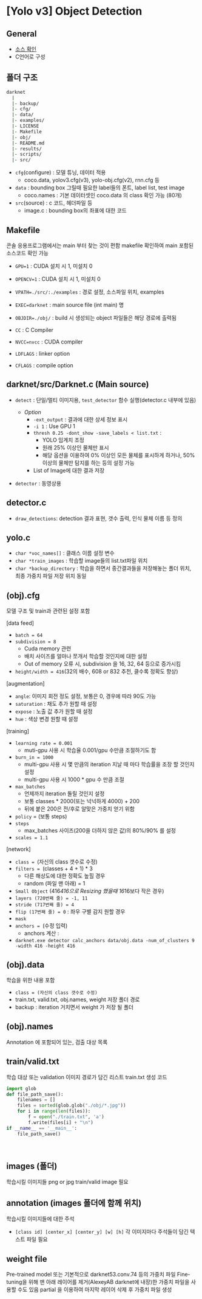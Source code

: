 # [Yolo v3] Object Detection

## General
- [소스 확인](https://github.com/pjreddie/darknet)
- C언어로 구성

## 폴더 구조
```sh
darknet
  |
  |- backup/
  |- cfg/
  |- data/
  |- examples/
  |- LICENSE
  |- Makefile
  |- obj/
  |- README.md
  |- results/
  |- scripts/ 
  |- src/
```
+ `cfg`(configure) : 모델 튜닝, 데이터 적용
  + coco.data, yolov3.cfg(v3), yolo-obj.cfg(v2), rnn.cfg 등
+ `data` : bounding box 그릴때 필요한 label들의 폰트, label list, test image
  + coco.names : 기본 데이터셋인 coco.data 의 class 확인 가능 (80개)
+ `src`(source) : c 코드, 헤더파일 등
  + image.c : bounding box의 좌표에 대한 코드 <br>


## Makefile
콘솔 응용프로그램에서는 main 부터 찾는 것이 편함
makefile 확인하여 main 포함된 소스코드 확인 가능
+ `GPU=1` : CUDA 설치 시 1, 미설치 0
+ `OPENCV=1` : CUDA 설치 시 1, 미설치 0

+ `VPATH=./src/:./examples` : 경로 설정, 소스파일 위치, examples
+ `EXEC=darknet` : main source file (int main) 명
+ `OBJDIR=./obj/` : build 시 생성되는 object 파일들은 해당 경로에 출력됨

+ `CC` : C Compiler
+ `NVCC=nvcc` : CUDA compiler
+ `LDFLAGS` : linker option
+ `CFLAGS` : compile option <br>


## darknet/src/Darknet.c (Main source)
+ `detect` : 단일/멀티 이미지용, `test_detector` 함수 실행(detector.c 내부에 있음)
  + *Option*
    + `-ext_output` : 결과에 대한 상세 정보 표시
    + `-i 1` : Use GPU 1
    + `thresh 0.25 -dont_show -save_labels < list.txt` : 
      + YOLO 임계치 조정
      + 원래 25% 이상인 물체만 표시
      + 해당 옵션을 이용하여 0% 이상인 모든 물체를 표시하게 하거나, 50% 이상의 물체만 탐지를 하는 등의 설정 가능
    + List of Image에 대한 결과 저장

+ `detector` : 동영상용 <br>



## detector.c
+ `draw_detections`: detection 결과 표현, 갯수 출력, 인식 물체 이름 등 정의  <br>




## yolo.c
+ `char *voc_names[]` : 클래스 이름 설정 변수
+ `char *train_images` : 학습할 image들의 list.txt파일 위치
+ `char *backup_directory` : 학습을 하면서 중간결과들을 저장해놓는 폴더 위치, 최종 가중치 파일 저장 위치 동일 <br>



## (obj).cfg
모델 구조 및 train과 관련된 설정 포함 <br>

[data feed]
+ `batch = 64`
+ `subdivision = 8`
  + Cuda memory 관련
  + 배치 사이즈를 얼마나 쪼개서 학습할 것인지에 대한 설정
  + Out of memory 오류 시, subdivision 을 16, 32, 64 등으로 증가시킴
+ `height/width = 416`(32의 배수, 608 or 832 추천, 클수록 정확도 향상)

[augmentation]
+ `angle`: 이미지 회전 정도 설정, 보통은 0, 경우에 따라 90도 가능
+ `saturation` : 채도 추가 원할 때 설정
+ `expose` : 노출 값 추가 원할 때 설정
+ `hue` : 색상 변경 원할 때 설정

[training]
+ `learning rate = 0.001` 
  + muti-gpu 사용 시 학습율 0.001/gpu 수만큼 조절하기도 함
+ `burn_in = 1000`
  + multi-gpu 사용 시 몇 만큼의 iteration 지날 때 마다 학습률을 조장 할 것인지 설정
  + multi-gpu 사용 시 1000 * gpu 수 만큼 조절
+ `max_batches`
  + 언제까지 iteration 돌릴 것인지 설정
  + 보통 classes * 2000(또는 넉넉하게 4000) + 200
  +  뒤에 붙은 200은 전/후로 알맞은 가중치 얻기 위함
+ `policy` = (보통 steps)
+ `steps`
  + max_batches 사이즈(200을 더하지 않은 값)의 80%/90% 를 설정
+ `scales = 1.1`

[network]
+ `class = `(자신의 class 갯수로 수정)
+ `filters = `(classes + 4 + 1) * 3
  + 다른 해상도에 대한 정확도 높힐 경우
  + random (파일 맨 아래) = 1 
+ `Small Object` (416*416으로 Resizing 했을때 16*16보다 작은 경우)
+ `layers (720번째 줄) = -1, 11`
+ `stride (717번째 줄) = 4`
+ `flip (17번째 줄) = 0` : 좌우 구별 감지 원할 경우
+ `mask`
+ `anchors = `(수정 입력)
  + anchors 계산 :
+ `darknet.exe detector calc_anchors data/obj.data -num_of_clusters 9 -width 416 -height 416` <br>

## (obj).data
학습을 위한 내용 포함
+ `class = (자신의 class 갯수로 수정)`
+ train.txt, valid.txt, obj.names, weight 저장 폴더 경로
+ backup : iteration 거치면서 weight 가 저장 될 폴더 <br>


## (obj).names
Annotation 에 포함되어 있는, 검출 대상 목록 <br>


## train/valid.txt
학습 대상 또는 validation 이미지 경로가 담긴 리스트
train.txt 생성 코드
```python
import glob 
def file_path_save():
    filenames = []
    files = sorted(glob.glob("./obj/*.jpg"))
    for i in range(len(files)):
        f = open("./train.txt", 'a')
        f.write(files[i] + "\n")
if __name__ == '__main__':
    file_path_save()
```
 <br>


## images (폴더)
학습시킬 이미지들
png or jpg
train/valid image 필요 <br>


## annotation (images 폴더에 함께 위치)
학습시킬 이미지들에 대한 주석
+ `[class id] [center_x] [center_y] [w] [h]`
각 이미지마다 주석들이 담긴 텍스트 파일 필요 <br>



## weight file
Pre-trained model 또는 기본적으로 darknet53.conv.74 등의 가중치 파일
Fine-tuning을 위해 맨 아래 레이어를 제거(AlexeyAB darknet에 내장)한 가중치 파일을 사용할 수도 있음
partial 을 이용하여 마지막 레이어 삭제 후 가중치 파일 생성 <br>





